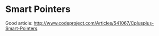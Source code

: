 Smart Pointers
==============

Good article:
http://www.codeproject.com/Articles/541067/Cplusplus-Smart-Pointers

